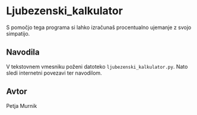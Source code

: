 # Ljubezenski_kalkulator

S pomočjo tega programa si lahko izračunaš procentualno ujemanje z svojo simpatijo.

## Navodila
V tekstovnem vmesniku poženi datoteko `ljubezenski_kalkulator.py`. Nato sledi internetni povezavi ter navodilom.

## Avtor
Petja Murnik 